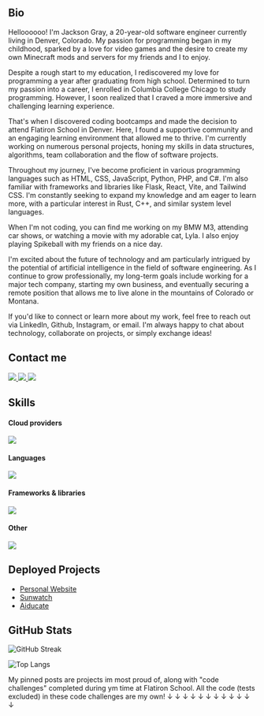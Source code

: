 ## Bio

Helloooooo! I'm Jackson Gray, a 20-year-old software engineer currently living in Denver, Colorado. My passion for programming began in my childhood, sparked by a love for video games and the desire to create my own Minecraft mods and servers for my friends and I to enjoy.

Despite a rough start to my education, I rediscovered my love for programming a year after graduating from high school. Determined to turn my passion into a career, I enrolled in Columbia College Chicago to study programming. However, I soon realized that I craved a more immersive and challenging learning experience.

That's when I discovered coding bootcamps and made the decision to attend Flatiron School in Denver. Here, I found a supportive community and an engaging learning environment that allowed me to thrive. I'm currently working on numerous personal projects, honing my skills in data structures, algorithms, team collaboration and the flow of software projects.

Throughout my journey, I've become proficient in various programming languages such as HTML, CSS, JavaScript, Python, PHP, and C#. I'm also familiar with frameworks and libraries like Flask, React, Vite, and Tailwind CSS. I'm constantly seeking to expand my knowledge and am eager to learn more, with a particular interest in Rust, C++, and similar system level languages.

When I'm not coding, you can find me working on my BMW M3, attending car shows, or watching a movie with my adorable cat, Lyla. I also enjoy playing Spikeball with my friends on a nice day.

I'm excited about the future of technology and am particularly intrigued by the potential of artificial intelligence in the field of software engineering. As I continue to grow professionally, my long-term goals include working for a major tech company, starting my own business, and eventually securing a remote position that allows me to live alone in the mountains of Colorado or Montana.

If you'd like to connect or learn more about my work, feel free to reach out via LinkedIn, Github, Instagram, or email. I'm always happy to chat about technology, collaborate on projects, or simply exchange ideas!

## Contact me
<a href="https://www.linkedin.com/in/jackson--gray" target="_blank">
  <img src="https://img.shields.io/badge/-LinkedIn-%230077B5?style=for-the-badge&logo=linkedin&logoColor=white" target="_blank">
</a> 

<a href = "mailto:nohaxjustdoge@gmail.com">
  <img src="https://img.shields.io/badge/-Gmail-%23333?style=for-the-badge&logo=gmail&logoColor=white" target="_blank">
</a>

<a href="https://instagram.com/j4ckson.g" target="_blank">
  <img src="https://img.shields.io/badge/-Instagram-%23E4405F?style=for-the-badge&logo=instagram&logoColor=white" target="_blank">
</a>


## Skills

#### Cloud providers
<img src="https://skillicons.dev/icons?i=aws,gcp,cloudflare" />

#### Languages
<img src="https://skillicons.dev/icons?i=bash,c,cs,cpp,css,html,js,php,py,rust" />

#### Frameworks & libraries
<img src="https://skillicons.dev/icons?i=react,tailwind,nextjs,flask,vite" />

#### Other
<img src="https://skillicons.dev/icons?i=linux,ubuntu,pycharm,neovim,obsidian,npm,obsidian" />


## Deployed Projects

- [Personal Website](https://jgray.cc/)
- [Sunwatch](http://sunwat.ch/)
- [Aiducate](https://aiducate.app/)


## GitHub Stats

![GitHub Streak](https://github-readme-streak-stats.herokuapp.com/?user=jgray-dev)

![Top Langs](https://github-readme-stats.vercel.app/api/top-langs/?username=jgray-dev&layout=donut)



My pinned posts are projects im most proud of, along with "code challenges" completed during ym time at Flatiron School. All the code (tests excluded) in these code challenges are my own! 
↓  ↓  ↓  ↓  ↓  ↓  ↓  ↓  ↓  ↓  ↓  ↓
